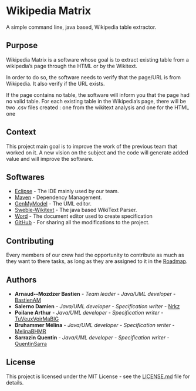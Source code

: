 # Wikipedia Matrix

A simple command line, java based, Wikipedia table extractor.


## Purpose 

Wikipedia Matrix is a software whose goal is to extract existing table from a wikipedia’s page through the HTML or by the Wikitext.

In order to do so, the software needs to verify that the page/URL is from Wikipedia. It also verify if the URL exists.

If the page contains no table, the software will inform you that the page had no valid table.
For each existing table in the Wikipedia’s page, there will be two .csv files created : one from the wikitext analysis and one for the HTML one


## Context

This project main goal is to improve the work of the previous team that worked on it. A new vision on the subject and the code will generate added value and will improve the software.


## Softwares

* [Eclipse](https://www.eclipse.org/) - The IDE mainly used by our team.
* [Maven](https://maven.apache.org/) - Dependency Management.
* [GenMyModel](https://www.genmymodel.com/uml) - The UML editor.
* [Sweble-Wikitext](https://github.com/sweble/sweble-wikitext) - The java based WikiText Parser.
* [Word](https://products.office.com/fr-fr/word) - The document editor used to create specification
* [GitHub](https://github.com/) - For sharing all the modifications to the project.


## Contributing

Every members of our crew had the opportunity to contribute as much as they want to there tasks, as long as they are assigned to it in the [Roadmap](https://github.com/vad101010/PDLProject/projects/1).


## Authors

* **Arnaud--Mozdzer Bastien** - *Team leader - Java/UML developer* - [BastienAM](https://github.com/BastienAM)
* **Salerno Damien** - *Java/UML developer - Specification writer* - [Nrkz](https://github.com/Nrkz)
* **Poilane Arthur** - *Java/UML developer - Specification writer* - [TuVeuxVoirMaBIG](https://github.com/TuVeuxVoirMaBIG)
* **Bruhammer Mélina** - *Java/UML developer - Specification writer* - [MelinaBHMR](https://github.com/MelinaBHMR)
* **Sarrazin Quentin** - *Java/UML developer - Specification writer* - [QuentinSarra](https://github.com/QuentinSarra)


## License

This project is licensed under the MIT License - see the [LICENSE.md](https://github.com/vad101010/PDLProject/blob/master/LICENSE.md) file for details.
